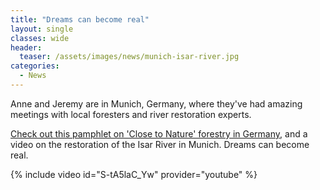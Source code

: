 ```yaml
---
title: "Dreams can become real"
layout: single
classes: wide
header:
  teaser: /assets/images/news/munich-isar-river.jpg
categories:
  - News
---
```


Anne and Jeremy are in Munich, Germany, where they've had amazing meetings with local foresters and river restoration experts.

[Check out this pamphlet on 'Close to Nature' forestry in Germany](/assets/documents/GermanForests.pdf), and a video on the restoration of the Isar River in Munich. Dreams can become real.

{% include video id="S-tA5laC_Yw" provider="youtube" %}